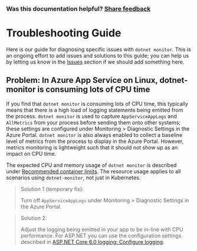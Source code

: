 
### Was this documentation helpful? [Share feedback](https://www.research.net/r/DGDQWXH?src=documentation%2Ftroubleshooting)

# Troubleshooting Guide

Here is our guide for diagnosing specific issues with `dotnet monitor`. This is an ongoing effort to add issues and solutions to this guide; you can help us by letting us know in the [Issues](https://github.com/dotnet/dotnet-monitor/issues) section if we should add something here.

## Problem: In Azure App Service on Linux, dotnet-monitor is consuming lots of CPU time

If you find that `dotnet monitor` is consuming lots of CPU time, this typically means that there is a high load of logging statements being emitted from the process. `dotnet monitor` is used to capture `AppServiceAppLogs` and `AllMetrics` from your process before sending them onto other systems; these settings are configured under Monitoring > Diagnostic Settings in the Azure Portal. `dotnet monitor` is also always enabled to collect a baseline level of metrics from the process to display in the Azure Portal. However, metrics monitoring is lightweight such that it should not show up as an impact on CPU time.

The expected CPU and memory usage of `dotnet monitor` is described under [Recommended container limits](./kubernetes.md#recommended-container-limits). The resource usage applies to all scenarios using `dotnet-monitor`, not just in Kubernetes.

> Solution 1 (temporary fix):
>
> Turn off `AppServiceAppLogs` under Monitoring > Diagnostic Settings in the Azure Portal.

> Solution 2:
>
> Adjust the logging being emitted in your app to be in-line with CPU performance.
> For ASP.NET you can use the configuration settings described in [ASP.NET Core 6.0 logging: Configure logging](https://docs.microsoft.com/en-us/aspnet/core/fundamentals/logging/?view=aspnetcore-6.0#configure-logging).
